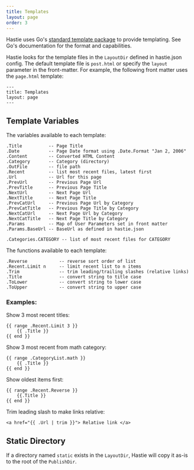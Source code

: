```yaml
---
title: Templates
layout: page
order: 3
---
```


Hastie uses Go's [standard template package](https://golang.org/pkg/text/template/) to provide templating. See Go's documentation for the format and capabilities.

Hastie looks for the template files in the `LayoutDir` defined in hastie.json config. The default template file is `post.html` or specify the `layout` parameter in the front-matter. For example, the following front matter uses the `page.html` template:

```
---
title: Templates
layout: page
---
```

## Template Variables

The variables available to each template:

    .Title          -- Page Title
    .Date           -- Page Date format using .Date.Format "Jan 2, 2006"
    .Content        -- Converted HTML Content
    .Category       -- Category (directory)
    .OutFile        -- file path
    .Recent         -- list most recent files, latest first
    .Url            -- Url for this page
    .PrevUrl        -- Previous Page Url
    .PrevTitle      -- Previous Page Title
    .NextUrl        -- Next Page Url
    .NextTitle      -- Next Page Title
    .PrevCatUrl     -- Previous Page Url by Category
    .PrevCatTitle   -- Previous Page Title by Category
    .NextCatUrl     -- Next Page Url by Category
    .NextCatTitle   -- Next Page Title by Category
    .Params         -- Map of User Parameters set in front matter
    .Params.BaseUrl -- BaseUrl as defined in hastie.json

    .Categories.CATEGORY -- list of most recent files for CATEGORY


The functions available to each template:

    .Reverse            -- reverse sort order of list
    .Recent.Limit n     -- limit recent list to n items
    .Trim               -- trim leading/trailing slashes (relative links)
	.Title              -- convert string to title case
	.ToLower            -- convert string to lower case
	.ToUpper            -- convert string to upper case


### Examples:

Show 3 most recent titles:

    {{ range .Recent.Limit 3 }}
        {{ .Title }}
    {{ end }}

Show 3 most recent from math category:

    {{ range .CategoryList.math }}
        {{ .Title }}
    {{ end }}

Show oldest items first:

    {{ range .Recent.Reverse }}
        {{.Title }}
    {{ end }}

Trim leading slash to make links relative:

    <a href="{{ .Url | trim }}"> Relative link </a>


## Static  Directory

If a directory named `static` exists in the `LayoutDir`, Hastie will copy it as-is to the root of the `PublishDir`.
